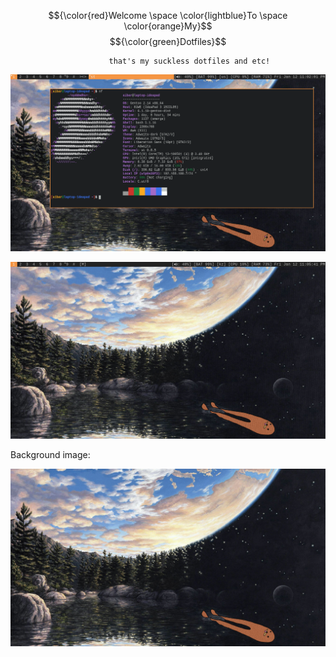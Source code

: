 $${\color{red}Welcome \space \color{lightblue}To \space \color{orange}My}$$ $${\color{green}Dotfiles}$$


                          that's my suckless dotfiles and etc!

<p align="center">
  <img src=".README/Image1.png">
</p>

<p align="center">
  <img src=".README/Image2.png">
<p>


Background image:

<p align="center">
  <img src=".README/Image3.png">
<p>
